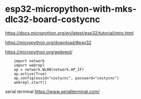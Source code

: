 # esp32-micropython-with-mks-dlc32-board-costycnc

https://docs.micropython.org/en/latest/esp32/tutorial/intro.html

https://micropython.org/download/#esp32

https://micropython.org/webrepl/

        import network
        import webrepl
        ap = network.WLAN(network.AP_IF)
        ap.active(True)
        ap.config(essid="costycnc", password="costycnc")
        webrepl.start()

        
serial terminal https://www.serialterminal.com/
